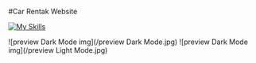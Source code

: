#Car Rentak Website

[![My Skills](https://skillicons.dev/icons?i=git,html,css,js,tailwind,react)](https://skillicons.dev)

![preview Dark Mode img](/preview Dark Mode.jpg)
![preview Dark Mode img](/preview Light Mode.jpg)
